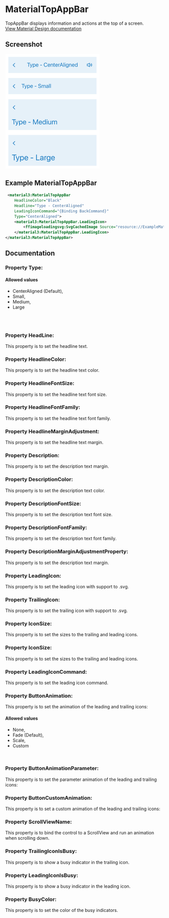 # MaterialTopAppBar
TopAppBar displays information and actions at the top of a screen.
<br/>
[View Material Design documentation](https://m3.material.io/components/top-app-bar/overview)

## Screenshot
<img src="https://github.com/HorusSoftwareUY/MaterialDesignControlsPlugin/blob/master/screenshots/topappbar_preview.png" width="300">

## Example MaterialTopAppBar
```XML
 <material3:MaterialTopAppBar
    HeadlineColor="Black"
    Headline="Type - CenterAligned"
    LeadingIconCommand="{Binding BackCommand}"
    Type="CenterAligned">
    <material3:MaterialTopAppBar.LeadingIcon>
        <ffimageloadingsvg:SvgCachedImage Source="resource://ExampleMaterialDesignControls.Resources.Svg.ic_back_blue.svg" />
    </material3:MaterialTopAppBar.LeadingIcon>
</material3:MaterialTopAppBar>
```
## Documentation
### Property Type:
#### Allowed values
- CenterAligned (Default),
- Small,
- Medium,
- Large
<br/>
<br/>

### Property HeadLine:
This property is to set the headline text.
<br/>

### Property HeadlineColor:
This property is to set the headline text color.
<br/>

### Property HeadlineFontSize:
This property is to set the headline text font size.
<br/>

### Property HeadlineFontFamily:
This property is to set the headline text font family.
<br/>

### Property HeadlineMarginAdjustment:
This property is to set the headline text margin.
<br/>

### Property Description:
This property is to set the description text margin.
<br/>

### Property DescriptionColor:
This property is to set the description text color.
<br/>

### Property DescriptionFontSize:
This property is to set the description text font size.
<br/>

### Property DescriptionFontFamily:
This property is to set the description text font family.
<br/>

### Property DescriptionMarginAdjustmentProperty:
This property is to set the description text margin.
<br/>

### Property LeadingIcon:
This property is to set the leading icon with support to .svg.
<br/>

### Property TrailingIcon:
This property is to set the trailing icon with support to .svg.
<br/>

### Property IconSize:
This property is to set the sizes to the trailing and leading icons.
<br/>

### Property IconSize:
This property is to set the sizes to the trailing and leading icons.
<br/>

### Property LeadingIconCommand:
This property is to set the leading icon command.
<br/>

### Property ButtonAnimation:
This property is to set the animation of the leading and trailing icons:
<br/>

#### Allowed values
- None,
- Fade (Default),
- Scale,
- Custom
<br/>

### Property ButtonAnimationParameter:
This property is to set the parameter animation of the leading and trailing icons:
<br/>

### Property ButtonCustomAnimation:
This property is to set a custom animation of the leading and trailing icons:
<br/>

### Property ScrollViewName:
This property is to bind the control to a ScrollView and run an animation when scrolling down.<br/>

### Property TrailingIconIsBusy:
This property is to show a busy indicator in the trailing icon.

### Property LeadingIconIsBusy:
This property is to show a busy indicator in the leading icon.

### Property BusyColor:
This property is to set the color of the busy indicators.


<br/>


